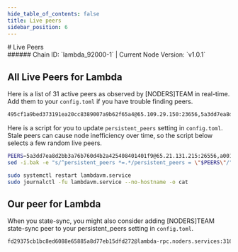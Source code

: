 ```yaml
---
hide_table_of_contents: false
title: Live peers
sidebar_position: 6
---
```


<div class="h1-with-icon icon-lambda">
# Live Peers
</div>
###### Chain ID: `lambda_92000-1` | Current Node Version: `v1.0.1`

## All Live Peers for Lambda
Here is a list of 31 active peers as observed by [NODERS]TEAM in real-time. Add them to your `config.toml` if you have trouble finding peers.

```bash
495cf1a9bed373191ea20cc8389007a9b62f65a4@65.109.29.150:23656,5a3dd7ea8d2bb3a76b760d4b2a425408401401f9@65.21.131.215:26556,b55c192e7690125b3e803c6e7716aaf5200ad731@65.108.232.168:12656,70a258d8337093e3f931edd0141587a6e8b2e56e@213.239.207.175:33656,13e0e58efbb50df4dc5d39263bda1e432fe204f7@13.229.162.168:26656,6ba9774fa3ede01badd157235efaab99f8607fc1@65.108.200.61:11554,b792f2a78ab42f4d2219f7141b0695ac567bbb16@5.9.70.101:26656,43bbefd171623eb6ff2a4da9bc2bfa4fd8e2c534@65.21.134.202:26556,3355eea0ea547428d71da6e4127377b924612e88@18.136.53.174:26656,277b04415ee88113c304cc3970c88542d6d8f5d3@57.128.63.9:26656,27b098a6ed9c7760b78ef6a879e7ef98e4afce4c@78.46.18.44:12956,0abc1161a0bb4cca2f155418c258426f6a2f1029@135.181.75.235:26656,975afec2ce27ef21eea9d512f68eac8487680b09@65.108.106.157:12956,f2ae0d0d1d5911dd2c3d36b7de25fb469686c7c7@142.132.251.87:26656,52be999cce21f923d8253a88bcc51bafe2063fb3@37.120.191.47:56656,e3f1131bca284bcabac22440414439ac24b0c9a6@85.17.178.18:13656,768563c9dedc605f1bcaface8404ff045ace2fc8@5.9.104.181:26656,5b7e8f4735fc7cfc8443bdb65b4f64ffacf408d4@95.217.207.236:24856,dc3ce0562db08eb7f9223043a7eb1807e301e010@65.21.137.227:33656,6d0e2935e776fa0a3bd885ff7d6ca0d42cdbe647@164.68.122.213:21656,3957e1b208232a538b068589aba2a5f4bd9e48e6@65.109.92.240:31326,18a02b167912d419214b45cf4730fbf218590e48@176.36.248.34:50056,a001b8608802de7e333620da76589ab1ed43c4ea@38.242.220.64:46656,5d45b30ff95bf9be7bd95bdfef908a8304a75cb4@176.38.50.93:60056,393125c3fd82456c4005a51cb83a7227d6a32142@185.215.167.227:13656,f890cd2b7b2911c9d82071da861aa36af7693038@65.108.70.119:44656,829477f3829c0edd82cad8121acaa120937f34af@176.37.103.9:60056,1393a8f981d142a7e14ea95d4fd80e0d21e295d5@176.38.51.58:60056,dc1bb3481fc6d7c0479525e732bc6cfe87a3b7fc@176.36.186.18:60056,b5fdbb9f95d7515d28de539c6406213e2d95d81f@176.36.21.140:60056,c85574a894598ac4ca85d0493058935f13a3ee2d@141.95.34.193:56656
```

Here is a script for you to update `persistent_peers` setting in `config.toml`. Stale peers can cause node inefficiency over time, so the script below selects a few random live peers.

```bash
PEERS=5a3dd7ea8d2bb3a76b760d4b2a425408401401f9@65.21.131.215:26556,a001b8608802de7e333620da76589ab1ed43c4ea@38.242.220.64:46656,6d0e2935e776fa0a3bd885ff7d6ca0d42cdbe647@164.68.122.213:21656,5d45b30ff95bf9be7bd95bdfef908a8304a75cb4@176.38.50.93:60056,5b7e8f4735fc7cfc8443bdb65b4f64ffacf408d4@95.217.207.236:24856
sed -i.bak -e "s/^persistent_peers *=.*/persistent_peers = \"$PEERS\"/" ~/.lambdavm/config/config.toml

sudo systemctl restart lambdavm.service
sudo journalctl -fu lambdavm.service --no-hostname -o cat
```

## Our peer for Lambda
When you state-sync, you might also consider adding [NODERS]TEAM state-sync peer to your persistent_peers setting in `config.toml`.

```bash
fd29375cb1bc8ed6088e65885a8d77eb15dfd272@lambda-rpc.noders.services:31656
```